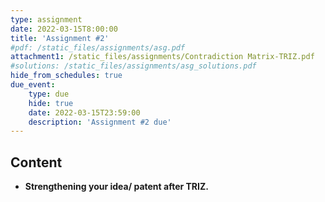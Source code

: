 ```yaml
---
type: assignment
date: 2022-03-15T8:00:00
title: 'Assignment #2'
#pdf: /static_files/assignments/asg.pdf
attachment1: /static_files/assignments/Contradiction Matrix-TRIZ.pdf
#solutions: /static_files/assignments/asg_solutions.pdf
hide_from_schedules: true
due_event: 
    type: due
    hide: true
    date: 2022-03-15T23:59:00
    description: 'Assignment #2 due'
---
```

## Content
- **Strengthening your idea/ patent after TRIZ.**


